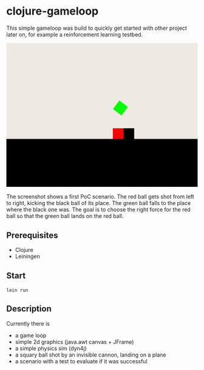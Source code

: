 # clojure-gameloop

This simple gameloop was build to quickly get started with other project later on,
for example a reinforcement learning testbed.

![scenario1](scenario1.png)

The screenshot shows a first PoC scenario. The red ball gets shot from
left to right, kicking the black ball of its place. The green ball falls
to the place where the black one was. The goal is to choose the right force
for the red ball so that the green ball lands on the red ball.

## Prerequisites

* Clojure
* Leiningen

## Start

```
lein run
```

## Description

Currently there is

- a game loop
- simple 2d graphics (java.awt canvas + JFrame)
- a simple physics sim (dyn4j)
- a squary ball shot by an invisible cannon, landing on a plane
- a scenario with a test to evaluate if it was successful



